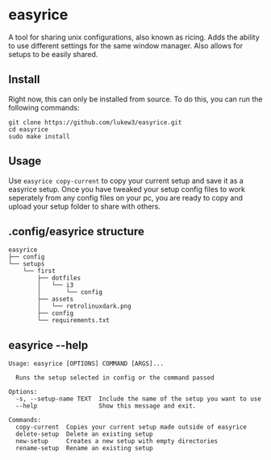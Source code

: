 # easyrice
A tool for sharing unix configurations, also known as ricing. Adds the ability to use different settings for the same window manager. Also allows for setups to be easily shared.

## Install
Right now, this can only be installed from source. To do this, you can run the following commands:
```
git clone https://github.com/lukew3/easyrice.git
cd easyrice
sudo make install
```

## Usage
Use `easyrice copy-current` to copy your current setup and save it as a easyrice setup. Once you have tweaked your setup config files to work seperately from any config files on your pc, you are ready to copy and upload your setup folder to share with others.

## .config/easyrice structure
```
easyrice
├── config
└── setups
    └── first
        ├── dotfiles
        │   └── i3
        │       └── config
        ├── assets
        │   └── retrolinuxdark.png
        ├── config
        └── requirements.txt
```

## easyrice --help
```
Usage: easyrice [OPTIONS] COMMAND [ARGS]...

  Runs the setup selected in config or the command passed

Options:
  -s, --setup-name TEXT  Include the name of the setup you want to use
  --help                 Show this message and exit.

Commands:
  copy-current  Copies your current setup made outside of easyrice
  delete-setup  Delete an existing setup
  new-setup     Creates a new setup with empty directories
  rename-setup  Rename an existing setup
```
